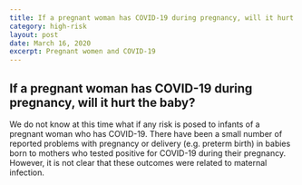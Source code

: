 ```yaml
---
title: If a pregnant woman has COVID-19 during pregnancy, will it hurt the baby?
category: high-risk
layout: post
date: March 16, 2020
excerpt: Pregnant women and COVID-19
---
```


## If a pregnant woman has COVID-19 during pregnancy, will it hurt the baby? ##

We do not know at this time what if any risk is posed to infants of a pregnant woman who has COVID-19. There have been a small number of reported problems with pregnancy or delivery (e.g. preterm birth) in babies born to mothers who tested positive for COVID-19 during their pregnancy. However, it is not clear that these outcomes were related to maternal infection.
